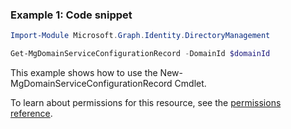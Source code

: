 ### Example 1: Code snippet

```powershellImport-Module Microsoft.Graph.Identity.DirectoryManagement

Get-MgDomainServiceConfigurationRecord -DomainId $domainId
```
This example shows how to use the New-MgDomainServiceConfigurationRecord Cmdlet.
To learn about permissions for this resource, see the [permissions reference](/graph/permissions-reference).

